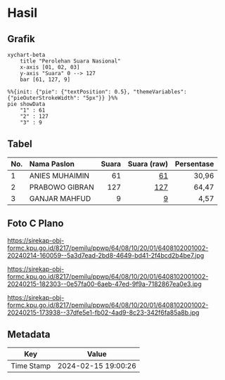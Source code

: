 # Hasil

## Grafik

```mermaid
xychart-beta
    title "Perolehan Suara Nasional"
    x-axis [01, 02, 03]
    y-axis "Suara" 0 --> 127
    bar [61, 127, 9]
```

```mermaid
%%{init: {"pie": {"textPosition": 0.5}, "themeVariables": {"pieOuterStrokeWidth": "5px"}} }%%
pie showData
    "1" : 61
    "2" : 127
    "3" : 9
```

## Tabel

| No. | Nama Paslon    | Suara | Suara (raw) | Persentase |
|:--- |:-------------- | -----:| -----------:| ----------:|
| 1   | ANIES MUHAIMIN | 61    | [61][p-1]   | 30,96      |
| 2   | PRABOWO GIBRAN | 127   | [127][p-2]  | 64,47      |
| 3   | GANJAR MAHFUD  | 9     | [9][p-3]    | 4,57       |


[p-1]: https://github.com/gigit-pemilu/pemilu-2024/blob/main/pilpres/hitung-suara/sub/64-kalimantan-timur/sub/08-kutai-timur/sub/10-kaliorang/sub/2001-kaliorang/sub/002-tps/sub/paslon-1.txt
[p-2]: https://github.com/gigit-pemilu/pemilu-2024/blob/main/pilpres/hitung-suara/sub/64-kalimantan-timur/sub/08-kutai-timur/sub/10-kaliorang/sub/2001-kaliorang/sub/002-tps/sub/paslon-2.txt
[p-3]: https://github.com/gigit-pemilu/pemilu-2024/blob/main/pilpres/hitung-suara/sub/64-kalimantan-timur/sub/08-kutai-timur/sub/10-kaliorang/sub/2001-kaliorang/sub/002-tps/sub/paslon-3.txt

## Foto C Plano

https://sirekap-obj-formc.kpu.go.id/8217/pemilu/ppwp/64/08/10/20/01/6408102001002-20240214-160059--5a3d7ead-2bd8-4649-bd41-2f4bcd2b4be7.jpg

https://sirekap-obj-formc.kpu.go.id/8217/pemilu/ppwp/64/08/10/20/01/6408102001002-20240215-182303--0e57fa00-6aeb-47ed-9f9a-7182867ea0e3.jpg

https://sirekap-obj-formc.kpu.go.id/8217/pemilu/ppwp/64/08/10/20/01/6408102001002-20240215-173938--37dfe5e1-fb02-4ad9-8c23-342f6fa85a8b.jpg


## Metadata

| Key        | Value               |
| ---------- | ------------------- |
| Time Stamp | 2024-02-15 19:00:26 |



